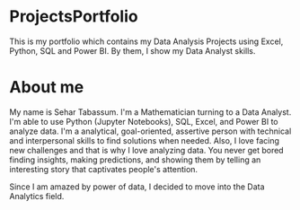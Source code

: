 # ProjectsPortfolio
This is my portfolio which contains my Data Analysis Projects using Excel, Python, SQL and Power BI. By them, I show my Data Analyst skills.
# About me
My name is Sehar Tabassum. I'm a Mathematician turning to a Data Analyst. I'm able to use Python (Jupyter Notebooks), SQL, Excel, and Power BI to analyze data. I'm a analytical, goal-oriented, assertive person with technical and interpersonal skills to find solutions when needed. Also, I love facing new challenges and that is why I love analyzing data. You never get bored finding insights, making predictions, and showing them by telling an interesting story that captivates people's attention.

Since I am amazed by power of data, I decided to move into the Data Analytics field.
